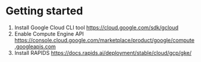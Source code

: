 # Getting started
1. Install Google Cloud CLI tool https://cloud.google.com/sdk/gcloud
2. Enable Compute Engine API https://console.cloud.google.com/marketplace/product/google/compute.googleapis.com
3. Install RAPIDS https://docs.rapids.ai/deployment/stable/cloud/gcp/gke/ 
